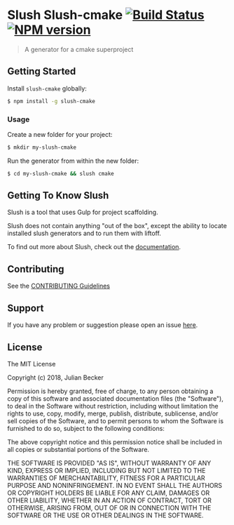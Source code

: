 # Slush Slush-cmake [![Build Status](https://secure.travis-ci.org/julian-becker/slush-slush-cmake.png?branch=master)](https://travis-ci.org/julian-becker/slush-slush-cmake) [![NPM version](https://badge-me.herokuapp.com/api/npm/slush-slush-cmake.png)](http://badges.enytc.com/for/npm/slush-slush-cmake)

> A generator for a cmake superproject


## Getting Started

Install `slush-cmake` globally:

```bash
$ npm install -g slush-cmake
```

### Usage

Create a new folder for your project:

```bash
$ mkdir my-slush-cmake
```

Run the generator from within the new folder:

```bash
$ cd my-slush-cmake && slush cmake
```

## Getting To Know Slush

Slush is a tool that uses Gulp for project scaffolding.

Slush does not contain anything "out of the box", except the ability to locate installed slush generators and to run them with liftoff.

To find out more about Slush, check out the [documentation](https://github.com/slushjs/slush).

## Contributing

See the [CONTRIBUTING Guidelines](https://github.com/julian-becker/slush-cmake/blob/master/CONTRIBUTING.md)

## Support
If you have any problem or suggestion please open an issue [here](https://github.com/julian-becker/slush-cmake/issues).

## License

The MIT License

Copyright (c) 2018, Julian Becker

Permission is hereby granted, free of charge, to any person
obtaining a copy of this software and associated documentation
files (the "Software"), to deal in the Software without
restriction, including without limitation the rights to use,
copy, modify, merge, publish, distribute, sublicense, and/or sell
copies of the Software, and to permit persons to whom the
Software is furnished to do so, subject to the following
conditions:

The above copyright notice and this permission notice shall be
included in all copies or substantial portions of the Software.

THE SOFTWARE IS PROVIDED "AS IS", WITHOUT WARRANTY OF ANY KIND,
EXPRESS OR IMPLIED, INCLUDING BUT NOT LIMITED TO THE WARRANTIES
OF MERCHANTABILITY, FITNESS FOR A PARTICULAR PURPOSE AND
NONINFRINGEMENT. IN NO EVENT SHALL THE AUTHORS OR COPYRIGHT
HOLDERS BE LIABLE FOR ANY CLAIM, DAMAGES OR OTHER LIABILITY,
WHETHER IN AN ACTION OF CONTRACT, TORT OR OTHERWISE, ARISING
FROM, OUT OF OR IN CONNECTION WITH THE SOFTWARE OR THE USE OR
OTHER DEALINGS IN THE SOFTWARE.
